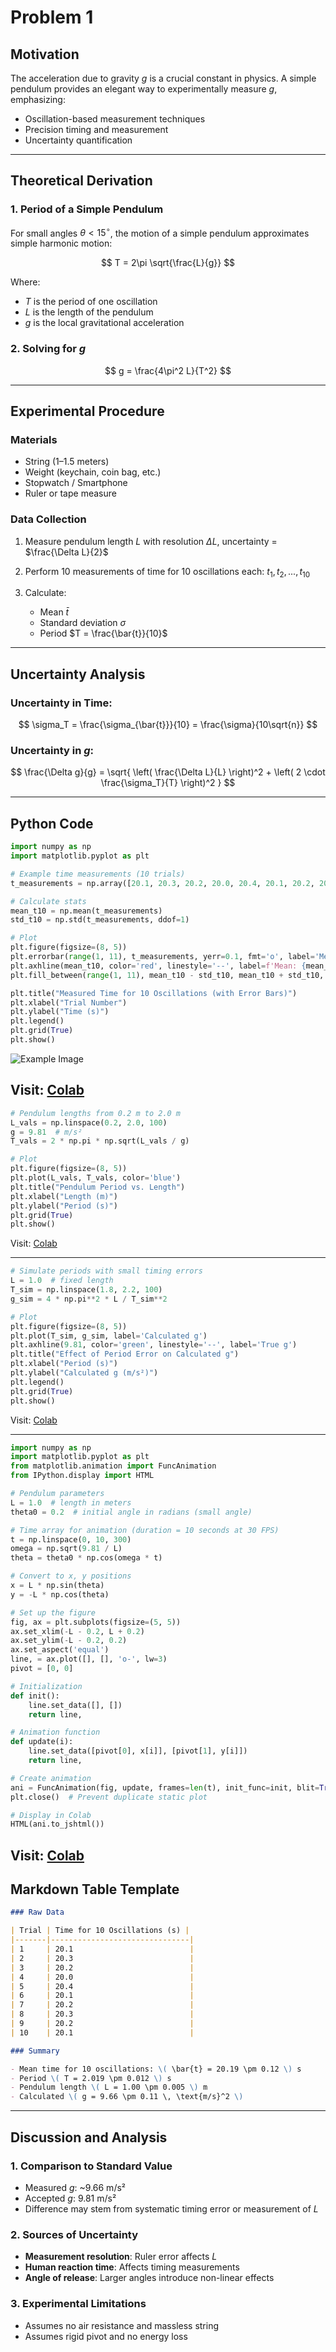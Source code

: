 # Problem 1
## Motivation

The acceleration due to gravity $g$ is a crucial constant in physics. A simple pendulum provides an elegant way to experimentally measure $g$, emphasizing:

* Oscillation-based measurement techniques
* Precision timing and measurement
* Uncertainty quantification

---

## Theoretical Derivation

### 1. Period of a Simple Pendulum

For small angles $\theta < 15^\circ$, the motion of a simple pendulum approximates simple harmonic motion:

$$
T = 2\pi \sqrt{\frac{L}{g}}
$$

Where:

* $T$ is the period of one oscillation
* $L$ is the length of the pendulum
* $g$ is the local gravitational acceleration

### 2. Solving for $g$

$$
g = \frac{4\pi^2 L}{T^2}
$$

---

## Experimental Procedure

### Materials

* String (1–1.5 meters)
* Weight (keychain, coin bag, etc.)
* Stopwatch / Smartphone
* Ruler or tape measure

### Data Collection

1. Measure pendulum length $L$ with resolution $\Delta L$, uncertainty = $\frac{\Delta L}{2}$
2. Perform 10 measurements of time for 10 oscillations each: $t_1, t_2, ..., t_{10}$
3. Calculate:

   * Mean $\bar{t}$
   * Standard deviation $\sigma$
   * Period $T = \frac{\bar{t}}{10}$

---

## Uncertainty Analysis

### Uncertainty in Time:

$$
\sigma_T = \frac{\sigma_{\bar{t}}}{10} = \frac{\sigma}{10\sqrt{n}}
$$

### Uncertainty in $g$:

$$
\frac{\Delta g}{g} = \sqrt{ \left( \frac{\Delta L}{L} \right)^2 + \left( 2 \cdot \frac{\sigma_T}{T} \right)^2 }
$$

---

## Python Code 
```python
import numpy as np
import matplotlib.pyplot as plt

# Example time measurements (10 trials)
t_measurements = np.array([20.1, 20.3, 20.2, 20.0, 20.4, 20.1, 20.2, 20.3, 20.2, 20.1])

# Calculate stats
mean_t10 = np.mean(t_measurements)
std_t10 = np.std(t_measurements, ddof=1)

# Plot
plt.figure(figsize=(8, 5))
plt.errorbar(range(1, 11), t_measurements, yerr=0.1, fmt='o', label='Measured Times')
plt.axhline(mean_t10, color='red', linestyle='--', label=f'Mean: {mean_t10:.2f}s')
plt.fill_between(range(1, 11), mean_t10 - std_t10, mean_t10 + std_t10, color='red', alpha=0.2, label='±1 SD')

plt.title("Measured Time for 10 Oscillations (with Error Bars)")
plt.xlabel("Trial Number")
plt.ylabel("Time (s)")
plt.legend()
plt.grid(True)
plt.show()
```
![Example Image](https://github.com/tugcecicekli/solutions_repo/blob/main/docs/1%20Physics/7%20Measurements/Unknown-71.png?raw=true)

Visit: [Colab](https://colab.research.google.com/drive/1OTRbTTaFb3A38Wvb5JEP1-nqszRAT3YV#scrollTo=UGd9jv-Xk9O_)
---
```python
# Pendulum lengths from 0.2 m to 2.0 m
L_vals = np.linspace(0.2, 2.0, 100)
g = 9.81  # m/s²
T_vals = 2 * np.pi * np.sqrt(L_vals / g)

# Plot
plt.figure(figsize=(8, 5))
plt.plot(L_vals, T_vals, color='blue')
plt.title("Pendulum Period vs. Length")
plt.xlabel("Length (m)")
plt.ylabel("Period (s)")
plt.grid(True)
plt.show()
```
Visit: [Colab](https://colab.research.google.com/drive/1OTRbTTaFb3A38Wvb5JEP1-nqszRAT3YV#scrollTo=UGd9jv-Xk9O_)

---
```python
# Simulate periods with small timing errors
L = 1.0  # fixed length
T_sim = np.linspace(1.8, 2.2, 100)
g_sim = 4 * np.pi**2 * L / T_sim**2

# Plot
plt.figure(figsize=(8, 5))
plt.plot(T_sim, g_sim, label='Calculated g')
plt.axhline(9.81, color='green', linestyle='--', label='True g')
plt.title("Effect of Period Error on Calculated g")
plt.xlabel("Period (s)")
plt.ylabel("Calculated g (m/s²)")
plt.legend()
plt.grid(True)
plt.show()
```
Visit: [Colab](https://colab.research.google.com/drive/1OTRbTTaFb3A38Wvb5JEP1-nqszRAT3YV#scrollTo=UGd9jv-Xk9O_)

---

```python
import numpy as np
import matplotlib.pyplot as plt
from matplotlib.animation import FuncAnimation
from IPython.display import HTML

# Pendulum parameters
L = 1.0  # length in meters
theta0 = 0.2  # initial angle in radians (small angle)

# Time array for animation (duration = 10 seconds at 30 FPS)
t = np.linspace(0, 10, 300)
omega = np.sqrt(9.81 / L)
theta = theta0 * np.cos(omega * t)

# Convert to x, y positions
x = L * np.sin(theta)
y = -L * np.cos(theta)

# Set up the figure
fig, ax = plt.subplots(figsize=(5, 5))
ax.set_xlim(-L - 0.2, L + 0.2)
ax.set_ylim(-L - 0.2, 0.2)
ax.set_aspect('equal')
line, = ax.plot([], [], 'o-', lw=3)
pivot = [0, 0]

# Initialization
def init():
    line.set_data([], [])
    return line,

# Animation function
def update(i):
    line.set_data([pivot[0], x[i]], [pivot[1], y[i]])
    return line,

# Create animation
ani = FuncAnimation(fig, update, frames=len(t), init_func=init, blit=True)
plt.close()  # Prevent duplicate static plot

# Display in Colab
HTML(ani.to_jshtml())
```
Visit: [Colab](https://colab.research.google.com/drive/1OTRbTTaFb3A38Wvb5JEP1-nqszRAT3YV#scrollTo=UGd9jv-Xk9O_)
---

## Markdown Table Template

```markdown
### Raw Data

| Trial | Time for 10 Oscillations (s) |
|-------|-------------------------------|
| 1     | 20.1                          |
| 2     | 20.3                          |
| 3     | 20.2                          |
| 4     | 20.0                          |
| 5     | 20.4                          |
| 6     | 20.1                          |
| 7     | 20.2                          |
| 8     | 20.3                          |
| 9     | 20.2                          |
| 10    | 20.1                          |

### Summary

- Mean time for 10 oscillations: \( \bar{t} = 20.19 \pm 0.12 \) s
- Period \( T = 2.019 \pm 0.012 \) s
- Pendulum length \( L = 1.00 \pm 0.005 \) m
- Calculated \( g = 9.66 \pm 0.11 \, \text{m/s}^2 \)
```

---

## Discussion and Analysis

### 1. Comparison to Standard Value

* Measured $g$: \~9.66 m/s²
* Accepted $g$: 9.81 m/s²
* Difference may stem from systematic timing error or measurement of $L$

### 2. Sources of Uncertainty

* **Measurement resolution**: Ruler error affects $L$
* **Human reaction time**: Affects timing measurements
* **Angle of release**: Larger angles introduce non-linear effects

### 3. Experimental Limitations

* Assumes no air resistance and massless string
* Assumes rigid pivot and no energy loss
